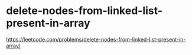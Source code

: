 # delete-nodes-from-linked-list-present-in-array

https://leetcode.com/problems/delete-nodes-from-linked-list-present-in-array/
